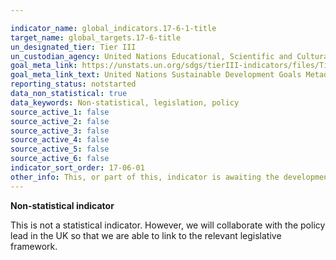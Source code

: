 ```yaml
---

indicator_name: global_indicators.17-6-1-title
target_name: global_targets.17-6-title
un_designated_tier: Tier III
un_custodian_agency: United Nations Educational, Scientific and Cultural Organization - Institute for Statistics (UNESCO-UIS)
goal_meta_link: https://unstats.un.org/sdgs/tierIII-indicators/files/Tier3-17-06-01.pdf
goal_meta_link_text: United Nations Sustainable Development Goals Metadata (PDF 4.0 MB)
reporting_status: notstarted
data_non_statistical: true
data_keywords: Non-statistical, legislation, policy
source_active_1: false
source_active_2: false
source_active_3: false
source_active_4: false
source_active_5: false
source_active_6: false
indicator_sort_order: 17-06-01
other_info: This, or part of this, indicator is awaiting the development of internationally established methodology and standards (classified by the UN as tier 3). Data follows the UN specification for this indicator. 
---
```

**Non-statistical indicator**               

This is not a statistical indicator. However, we will collaborate with the policy lead in the UK so that we are able to link to the relevant legislative framework.
<br><br>